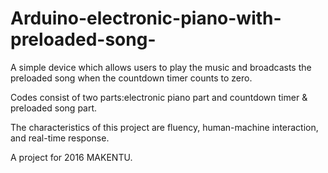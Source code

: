 # Arduino-electronic-piano-with-preloaded-song-
A simple device which allows users to play the music and broadcasts the preloaded song when the countdown timer counts to zero.

Codes consist of two parts:electronic piano part and countdown timer & preloaded song part.

The characteristics of this project are fluency, human-machine interaction, and real-time response. 

A project for 2016 MAKENTU.
